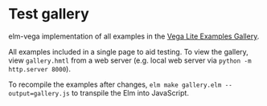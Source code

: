 # Test gallery

elm-vega implementation of all examples in the [Vega Lite Examples Gallery](https://vega.github.io/vega-lite/examples).

All examples included in a single page to aid testing. To view the gallery, view `gallery.hmtl` from a web server (e.g. local web server via `python -m http.server 8000`).

To recompile the examples after changes, `elm make gallery.elm --output=gallery.js` to transpile the Elm into JavaScript.
